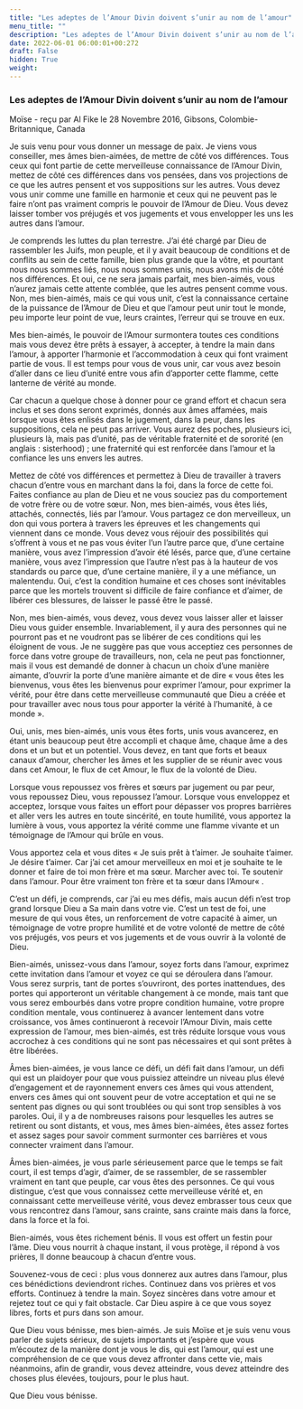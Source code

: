 ```yaml
---
title: "Les adeptes de l’Amour Divin doivent s’unir au nom de l’amour"
menu_title: ""
description: "Les adeptes de l’Amour Divin doivent s’unir au nom de l’amour"
date: 2022-06-01 06:00:01+00:272
draft: False
hidden: True
weight:
---
```

### Les adeptes de l’Amour Divin doivent s’unir au nom de l’amour

Moïse - reçu par Al Fike le 28 Novembre 2016, Gibsons, Colombie-Britannique, Canada

Je suis venu pour vous donner un message de paix. Je viens vous conseiller, mes âmes bien-aimées, de mettre de côté vos différences. Tous ceux qui font partie de cette merveilleuse connaissance de l’Amour Divin, mettez de côté ces différences dans vos pensées, dans vos projections de ce que les autres pensent et vos suppositions sur les autres. Vous devez vous unir comme une famille en harmonie et ceux qui ne peuvent pas le faire n’ont pas vraiment compris le pouvoir de l’Amour de Dieu. Vous devez laisser tomber vos préjugés et vos jugements et vous envelopper les uns les autres dans l’amour.

Je comprends les luttes du plan terrestre. J’ai été chargé par Dieu de rassembler les Juifs, mon peuple, et il y avait beaucoup de conditions et de conflits au sein de cette famille, bien plus grande que la vôtre, et pourtant nous nous sommes liés, nous nous sommes unis, nous avons mis de côté nos différences. Et oui, ce ne sera jamais parfait, mes bien-aimés, vous n’aurez jamais cette attente comblée, que les autres pensent comme vous. Non, mes bien-aimés, mais ce qui vous unit, c’est la connaissance certaine de la puissance de l’Amour de Dieu et que l’amour peut unir tout le monde, peu importe leur point de vue, leurs craintes, l’erreur qui se trouve en eux.

Mes bien-aimés, le pouvoir de l’Amour surmontera toutes ces conditions mais vous devez être prêts à essayer, à accepter, à tendre la main dans l’amour, à apporter l’harmonie et l’accommodation à ceux qui font vraiment partie de vous. Il est temps pour vous de vous unir, car vous avez besoin d’aller dans ce lieu d’unité entre vous afin d’apporter cette flamme, cette lanterne de vérité au monde.

Car chacun a quelque chose à donner pour ce grand effort et chacun sera inclus et ses dons seront exprimés, donnés aux âmes affamées, mais lorsque vous êtes enlisés dans le jugement, dans la peur, dans les suppositions, cela ne peut pas arriver. Vous aurez des poches, plusieurs ici, plusieurs là, mais pas d’unité, pas de véritable fraternité et de sororité (en anglais : sisterhood) ; une fraternité qui est renforcée dans l’amour et la confiance les uns envers les autres.

Mettez de côté vos différences et permettez à Dieu de travailler à travers chacun d’entre vous en marchant dans la foi, dans la force de cette foi. Faites confiance au plan de Dieu et ne vous souciez pas du comportement de votre frère ou de votre sœur. Non, mes bien-aimés, vous êtes liés, attachés, connectés, liés par l’amour. Vous partagez ce don merveilleux, un don qui vous portera à travers les épreuves et les changements qui viennent dans ce monde. Vous devez vous réjouir des possibilités qui s’offrent à vous et ne pas vous éviter l’un l’autre parce que, d’une certaine manière, vous avez l’impression d’avoir été lésés, parce que, d’une certaine manière, vous avez l’impression que l’autre n’est pas à la hauteur de vos standards ou parce que, d’une certaine manière, il y a une méfiance, un malentendu. Oui, c’est la condition humaine et ces choses sont inévitables parce que les mortels trouvent si difficile de faire confiance et d’aimer, de libérer ces blessures, de laisser le passé être le passé.

Non, mes bien-aimés, vous devez, vous devez vous laisser aller et laisser Dieu vous guider ensemble. Invariablement, il y aura des personnes qui ne pourront pas et ne voudront pas se libérer de ces conditions qui les éloignent de vous. Je ne suggère pas que vous acceptiez ces personnes de force dans votre groupe de travailleurs, non, cela ne peut pas fonctionner, mais il vous est demandé de donner à chacun un choix d’une manière aimante, d’ouvrir la porte d’une manière aimante et de dire « vous êtes les bienvenus, vous êtes les bienvenus pour exprimer l’amour, pour exprimer la vérité, pour être dans cette merveilleuse communauté que Dieu a créée et pour travailler avec nous tous pour apporter la vérité à l’humanité, à ce monde ».

Oui, unis, mes bien-aimés, unis vous êtes forts, unis vous avancerez, en étant unis beaucoup peut être accompli et chaque âme, chaque âme a des dons et un but et un potentiel. Vous devez, en tant que forts et beaux canaux d’amour, chercher les âmes et les supplier de se réunir avec vous dans cet Amour, le flux de cet Amour, le flux de la volonté de Dieu.

Lorsque vous repoussez vos frères et sœurs par jugement ou par peur, vous repoussez Dieu, vous repoussez l’amour. Lorsque vous enveloppez et acceptez, lorsque vous faites un effort pour dépasser vos propres barrières et aller vers les autres en toute sincérité, en toute humilité, vous apportez la lumière à vous, vous apportez la vérité comme une flamme vivante et un témoignage de l’Amour qui brûle en vous.

Vous apportez cela et vous dites « Je suis prêt à t’aimer. Je souhaite t’aimer. Je désire t’aimer. Car j’ai cet amour merveilleux en moi et je souhaite te le donner et faire de toi mon frère et ma sœur. Marcher avec toi. Te soutenir dans l’amour. Pour être vraiment ton frère et ta sœur dans l’Amour« .

C’est un défi, je comprends, car j’ai eu mes défis, mais aucun défi n’est trop grand lorsque Dieu a Sa main dans votre vie. C’est un test de foi, une mesure de qui vous êtes, un renforcement de votre capacité à aimer, un témoignage de votre propre humilité et de votre volonté de mettre de côté vos préjugés, vos peurs et vos jugements et de vous ouvrir à la volonté de Dieu.

Bien-aimés, unissez-vous dans l’amour, soyez forts dans l’amour, exprimez cette invitation dans l’amour et voyez ce qui se déroulera dans l’amour. Vous serez surpris, tant de portes s’ouvriront, des portes inattendues, des portes qui apporteront un véritable changement à ce monde, mais tant que vous serez embourbés dans votre propre condition humaine, votre propre condition mentale, vous continuerez à avancer lentement dans votre croissance, vos âmes continueront à recevoir l’Amour Divin, mais cette expression de l’amour, mes bien-aimés, est très réduite lorsque vous vous accrochez à ces conditions qui ne sont pas nécessaires et qui sont prêtes à être libérées.

Âmes bien-aimées, je vous lance ce défi, un défi fait dans l’amour, un défi qui est un plaidoyer pour que vous puissiez atteindre un niveau plus élevé d’engagement et de rayonnement envers ces âmes qui vous attendent, envers ces âmes qui ont souvent peur de votre acceptation et qui ne se sentent pas dignes ou qui sont troublées ou qui sont trop sensibles à vos paroles. Oui, il y a de nombreuses raisons pour lesquelles les autres se retirent ou sont distants, et vous, mes âmes bien-aimées, êtes assez fortes et assez sages pour savoir comment surmonter ces barrières et vous connecter vraiment dans l’amour.

Âmes bien-aimées, je vous parle sérieusement parce que le temps se fait court, il est temps d’agir, d’aimer, de se rassembler, de se rassembler vraiment en tant que peuple, car vous êtes des personnes. Ce qui vous distingue, c’est que vous connaissez cette merveilleuse vérité et, en connaissant cette merveilleuse vérité, vous devez embrasser tous ceux que vous rencontrez dans l’amour, sans crainte, sans crainte mais dans la force, dans la force et la foi.

Bien-aimés, vous êtes richement bénis. Il vous est offert un festin pour l’âme. Dieu vous nourrit à chaque instant, il vous protège, il répond à vos prières, Il donne beaucoup à chacun d’entre vous.

Souvenez-vous de ceci : plus vous donnerez aux autres dans l’amour, plus ces bénédictions deviendront riches. Continuez dans vos prières et vos efforts. Continuez à tendre la main. Soyez sincères dans votre amour et rejetez tout ce qui y fait obstacle. Car Dieu aspire à ce que vous soyez libres, forts et purs dans son amour.

Que Dieu vous bénisse, mes bien-aimés. Je suis Moïse et je suis venu vous parler de sujets sérieux, de sujets importants et j’espère que vous m’écoutez de la manière dont je vous le dis, qui est l’amour, qui est une compréhension de ce que vous devez affronter dans cette vie, mais néanmoins, afin de grandir, vous devez atteindre, vous devez atteindre des choses plus élevées, toujours, pour le plus haut.

Que Dieu vous bénisse.



